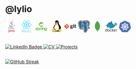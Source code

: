 <h1>@lylio</h1>

<div>
  <img src="https://github.com/devicons/devicon/blob/master/icons/java/java-original-wordmark.svg" title="Java" alt="Java" width="40" height="40"/>&nbsp;
  <img src="https://github.com/devicons/devicon/blob/master/icons/react/react-original-wordmark.svg" title="React" alt="React" width="40" height="40"/>&nbsp;
  <img src="https://github.com/devicons/devicon/blob/master/icons/spring/spring-original-wordmark.svg" title="Spring" alt="Spring" width="40" height="40"/>&nbsp;
   <img src="https://github.com/devicons/devicon/blob/master/icons/linux/linux-original.svg" title="Linux" **alt="Linux" width="40" height="40"/>
   <img src="https://github.com/devicons/devicon/blob/master/icons/git/git-original-wordmark.svg" title="Git" **alt="Git" width="40" height="40"/>
   <img src="https://github.com/devicons/devicon/blob/master/icons/postgresql/postgresql-original.svg" title="Postgresql" **alt="Postgresql" width="40" height="40"/>
   <img src="https://github.com/devicons/devicon/blob/master/icons/mongodb/mongodb-plain.svg" title="MongoDB" **alt="MongoDB" width="40" height="40"/>
   <img src="https://github.com/devicons/devicon/blob/master/icons/docker/docker-original-wordmark.svg" title="Docker" **alt="Docker" width="40" height="40"/>
   <img src="https://github.com/devicons/devicon/blob/master/icons/kubernetes/kubernetes-plain.svg" title="Kubernetes" **alt="Kubernetes" width="40" height="40"/>

</div>

<br />
<br />

<div id="badges">
  <a href="https://www.linkedin.com/in/lylechristine/">
    <img src="https://img.shields.io/badge/LinkedIn-blue?style=for-the-badge&logo=linkedin&logoColor=white" alt="LinkedIn Badge"/>
  </a>
  <a href="https://cv.lyle.app">
    <img src="https://img.shields.io/badge/Résumé-gray?style=for-the-badge&logo=sourcegraph&logoColor=yellow" alt="CV"/>
  </a>
  <a href="https://cv.lyle.app/projects">
    <img src="https://img.shields.io/badge/Projects-brown?style=for-the-badge&logo=coveralls&logoColor=pink" alt="Projects"/>
  </a>
</div>
<br />

[![GitHub Streak](http://github-readme-streak-stats.herokuapp.com?user=lylio&theme=dark&background=000000)](https://git.io/streak-stats)
